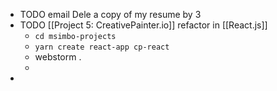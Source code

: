 - TODO email Dele a copy of my resume by 3
- TODO [[Project 5: CreativePainter.io]] refactor in [[React.js]]
	- `cd msimbo-projects`
	- `yarn create react-app cp-react`
	- webstorm .
	-
-